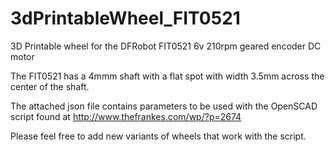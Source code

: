 # 3dPrintableWheel_FIT0521
3D Printable wheel for the DFRobot FIT0521 6v 210rpm geared encoder DC motor

The FIT0521 has a 4mmm shaft with a flat spot with width 3.5mm across 
the center of the shaft.

The attached json file contains parameters to be used with the OpenSCAD 
script found at http://www.thefrankes.com/wp/?p=2674

Please feel free to add new variants of wheels that work with the script.
